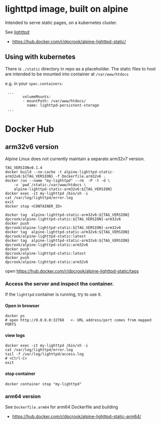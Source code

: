 # lighttpd image, built on alpine

Intended to serve static pages, on a kubernetes cluster.

See [lighttpd](http://www.lighttpd.net/)

 - https://hub.docker.com/r/dpcrook/alpine-lighttpd-static/


## Using with kubernetes

There is `./static` directory in repo as a placeholder.  The static files to host are intended to be mounted into container at `/var/www/htdocs`

e.g. in your `spec.containers`:

```
 ...
        volumeMounts:
        - mountPath: /var/www/htdocs/
          name: lighttpd-persistent-storage
 ...
```


# Docker Hub


## arm32v6 version

Alpine Linux does not currently maintain a separate arm32v7 version.

```
TAG_VERSION=0.1.4
docker build --no-cache -t alpine-lighttpd-static-arm32v6:${TAG_VERSION} -f Dockerfile.arm32v6 .
docker run --name "my-lighttpd" --rm  -P -t -d \
	-v `pwd`/static:/var/www/htdocs \
	alpine-lighttpd-static-arm32v6:${TAG_VERSION}
docker exec -it my-lighttpd /bin/sh -i
cat /var/log/lighttpd/error.log
exit
docker stop <CONTAINER_ID>

docker tag  alpine-lighttpd-static-arm32v6:${TAG_VERSION} dpcrook/alpine-lighttpd-static:${TAG_VERSION}-arm32v6
docker push                                               dpcrook/alpine-lighttpd-static:${TAG_VERSION}-arm32v6
docker tag  alpine-lighttpd-static-arm32v6:${TAG_VERSION} dpcrook/alpine-lighttpd-static:latest
docker tag  alpine-lighttpd-static-arm32v6:${TAG_VERSION} dpcrook/alpine-lighttpd-static:arm32v6
docker push                                               dpcrook/alpine-lighttpd-static:latest
docker push                                               dpcrook/alpine-lighttpd-static:arm32v6
```

open  https://hub.docker.com/r/dpcrook/alpine-lighttpd-static/tags


### Access the server and  inspect the container.

If the `lighttpd` container is running, try to use it.

#### Open in browser

``` shell
docker ps
# open http://0.0.0.0:32768   <- URL address/port comes from mapped PORTS
```

#### view logs

``` shell
docker exec -it my-lighttpd /bin/sh -i
cat /var/log/lighttpd/error.log
tail -f /var/log/lighttpd/access.log
# <Ctrl-C>
exit
```

#### stop container

``` shell
docker container stop "my-lighttpd"
```


### arm64 version

See `Dockerfile.arm64` for arm64 Dockerfile and building

 - https://hub.docker.com/r/dpcrook/alpine-lighttpd-static-arm64/
